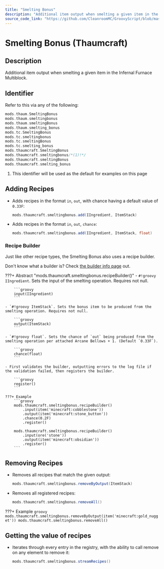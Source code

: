```yaml
---
title: "Smelting Bonus"
description: "Additional item output when smelting a given item in the Infernal Furnace Multiblock."
source_code_link: "https://github.com/CleanroomMC/GroovyScript/blob/master/src/main/java/com/cleanroommc/groovyscript/compat/mods/thaumcraft/SmeltingBonus.java"
---
```


# Smelting Bonus (Thaumcraft)

## Description

Additional item output when smelting a given item in the Infernal Furnace Multiblock.

## Identifier

Refer to this via any of the following:

```groovy hl_lines="10"
mods.thaum.SmeltingBonus
mods.thaum.smeltingbonus
mods.thaum.smeltingBonus
mods.thaum.smelting_bonus
mods.tc.SmeltingBonus
mods.tc.smeltingbonus
mods.tc.smeltingBonus
mods.tc.smelting_bonus
mods.thaumcraft.SmeltingBonus
mods.thaumcraft.smeltingbonus/*(1)!*/
mods.thaumcraft.smeltingBonus
mods.thaumcraft.smelting_bonus
```

1. This identifier will be used as the default for examples on this page

## Adding Recipes

- Adds recipes in the format `in`, `out`, with chance having a default value of `0.33F`:

    ```groovy
    mods.thaumcraft.smeltingbonus.add(IIngredient, ItemStack)
    ```

- Adds recipes in the format `in`, `out`, `chance`:

    ```groovy
    mods.thaumcraft.smeltingbonus.add(IIngredient, ItemStack, float)
    ```


### Recipe Builder

Just like other recipe types, the Smelting Bonus also uses a recipe builder.

Don't know what a builder is? Check [the builder info page](../../../groovy/builder.md) out.

???+ Abstract "mods.thaumcraft.smeltingbonus.recipeBuilder()"
    - `#!groovy IIngredient`. Sets the input of the smelting operation. Requires not null.

        ```groovy
        input(IIngredient)
        ```

    - `#!groovy ItemStack`. Sets the bonus item to be produced from the smelting operation. Requires not null.

        ```groovy
        output(ItemStack)
        ```

    - `#!groovy float`. Sets the chance of `out` being produced from the smelting operation per attached Arcane Bellows + 1. (Default `0.33F`).

        ```groovy
        chance(float)
        ```

    - First validates the builder, outputting errors to the log file if the validation failed, then registers the builder.

        ```groovy
        register()
        ```

    ???+ Example
        ```groovy
        mods.thaumcraft.smeltingbonus.recipeBuilder()
            .input(item('minecraft:cobblestone'))
            .output(item('minecraft:stone_button'))
            .chance(0.2F)
            .register()

        mods.thaumcraft.smeltingbonus.recipeBuilder()
            .input(ore('stone'))
            .output(item('minecraft:obsidian'))
            .register()
        ```



## Removing Recipes

- Removes all recipes that match the given output:

    ```groovy
    mods.thaumcraft.smeltingbonus.removeByOutput(ItemStack)
    ```

- Removes all registered recipes:

    ```groovy
    mods.thaumcraft.smeltingbonus.removeAll()
    ```

???+ Example
    ```groovy
    mods.thaumcraft.smeltingbonus.removeByOutput(item('minecraft:gold_nugget'))
    mods.thaumcraft.smeltingbonus.removeAll()
    ```

## Getting the value of recipes

- Iterates through every entry in the registry, with the ability to call remove on any element to remove it:

    ```groovy
    mods.thaumcraft.smeltingbonus.streamRecipes()
    ```
